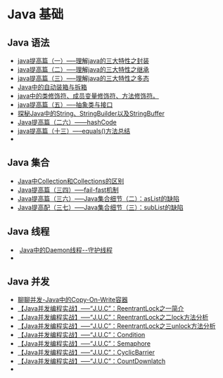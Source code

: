 # Java 基础

## Java 语法

* [java提高篇（一）—–理解java的三大特性之封装](http://cmsblogs.com/?p=41)
* [java提高篇（二）—–理解java的三大特性之继承](http://cmsblogs.com/?p=48)
* [java提高篇（三）—–理解java的三大特性之多态](http://cmsblogs.com/?p=52)
* [Java中的自动装箱与拆箱](http://www.importnew.com/15712.html)
* [java中的类修饰符、成员变量修饰符、方法修饰符。](http://www.cnblogs.com/lixiaolun/p/4311727.html)
* [java提高篇（五）—–抽象类与接口](http://cmsblogs.com/?p=56)
* [探秘Java中的String、StringBuilder以及StringBuffer](http://www.cnblogs.com/dolphin0520/p/3778589.html)
* [Java提高篇（二六）——hashCode](http://cmsblogs.com/?p=631)
* [java提高篇（十三）—–equals()方法总结](http://cmsblogs.com/?p=74)
* ​



## Java 集合

* [Java中Collection和Collections的区别](http://pengcqu.iteye.com/blog/492196)
* [Java提高篇（三四）—–fail-fast机制](http://cmsblogs.com/?p=1220)
* [Java提高篇（三六）—–Java集合细节（二）：asList的缺陷](http://cmsblogs.com/?p=1233)
* [Java提高配（三七）—–Java集合细节（三）：subList的缺陷](http://cmsblogs.com/?p=1239)



## Java 线程

*  [Java中的Daemon线程--守护线程](http://blog.csdn.net/lcore/article/details/12280027)
*  ​



## Java 并发

* [聊聊并发-Java中的Copy-On-Write容器](http://ifeve.com/java-copy-on-write/)
* [【Java并发编程实战】—–“J.U.C”：ReentrantLock之一简介](http://cmsblogs.com/?p=1655)
* [【Java并发编程实战】—–“J.U.C”：ReentrantLock之二lock方法分析](http://cmsblogs.com/?p=1662)
* [【Java并发编程实战】—–“J.U.C”：ReentrantLock之三unlock方法分析](http://cmsblogs.com/?p=1665)
* [【Java并发编程实战】—–“J.U.C”：Condition](http://cmsblogs.com/?p=1669)
* [【Java并发编程实战】—–“J.U.C”：Semaphore](http://cmsblogs.com/?p=1675)
* [【Java并发编程实战】—–“J.U.C”：CyclicBarrier](http://cmsblogs.com/?p=1684)
* [【Java并发编程实战】—–“J.U.C”：CountDownlatch](http://cmsblogs.com/?p=1691)
* ​